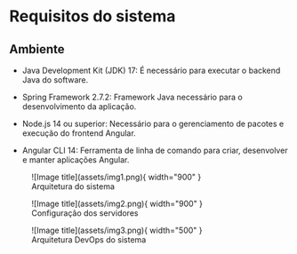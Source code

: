# Requisitos do sistema

## Ambiente

- Java Development Kit (JDK) 17: É necessário para executar o backend Java do software.

- Spring Framework 2.7.2: Framework Java necessário para o desenvolvimento da aplicação.

- Node.js 14 ou superior: Necessário para o gerenciamento de pacotes e execução do frontend Angular.

- Angular CLI 14: Ferramenta de linha de comando para criar, desenvolver e manter aplicações Angular.

<figure markdown>
  ![Image title](assets/img1.png){ width="900" }
  <figcaption>Arquitetura do sistema</figcaption>
</figure>

<figure markdown>
  ![Image title](assets/img2.png){ width="900" }
  <figcaption>Configuração dos servidores</figcaption>
</figure>

<figure markdown>
  ![Image title](assets/img3.png){ width="500" }
  <figcaption>Arquitetura DevOps do sistema</figcaption>
</figure>

